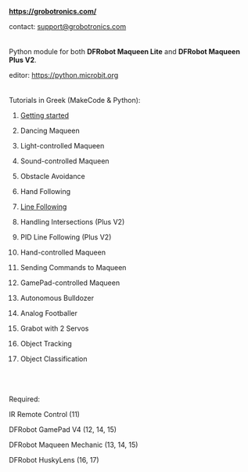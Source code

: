**https://grobotronics.com/**

contact: support@grobotronics.com
<br> <br> <br>
Python module for both **DFRobot Maqueen Lite** and **DFRobot Maqueen Plus V2**.

editor: https://python.microbit.org
<br> <br> <br>
Tutorials in Greek (MakeCode & Python):

1. [Getting started](https://blog.grobotronics.com/?p=3251)

2. Dancing Maqueen

3. Light-controlled Maqueen

4. Sound-controlled Maqueen

5. Obstacle Avoidance

6. Hand Following

7. [Line Following](https://blog.grobotronics.com/?p=3327)

8. Handling Intersections (Plus V2)

9. PID Line Following (Plus V2)

10. Hand-controlled Maqueen

11. Sending Commands to Maqueen

12. GamePad-controlled Maqueen

13. Autonomous Bulldozer

14. Analog Footballer

15. Grabot with 2 Servos

16. Object Tracking

17. Object Classification

<br> <br> <br>
Required:

IR Remote Control (11)

DFRobot GamePad V4 (12, 14, 15)

DFRobot Maqueen Mechanic (13, 14, 15)

DFRobot HuskyLens (16, 17)








